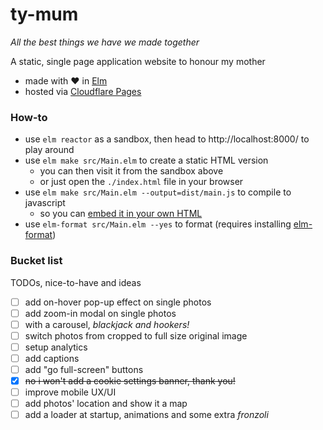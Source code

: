 # ty-mum
*All the best things we have we made together*

A static, single page application website to honour my mother
- made with :heart: in [Elm](https://elm-lang.org/)
- hosted via [Cloudflare Pages](https://pages.cloudflare.com/)

### How-to
- use `elm reactor` as a sandbox, then head to http://localhost:8000/ to play around
- use `elm make src/Main.elm` to create a static HTML version
  - you can then visit it from the sandbox above
  - or just open the `./index.html` file in your browser
- use `elm make src/Main.elm --output=dist/main.js` to compile to javascript
  - so you can [embed it in your own HTML](https://guide.elm-lang.org/interop/#embedding-in-html)
- use `elm-format src/Main.elm --yes` to format (requires installing [elm-format](https://github.com/avh4/elm-format))

### Bucket list
TODOs, nice-to-have and ideas

- [ ] add on-hover pop-up effect on single photos
- [ ] add zoom-in modal on single photos
- [ ] with a carousel, *blackjack and hookers!*
- [ ] switch photos from cropped to full size original image
- [ ] setup analytics
- [ ] add captions
- [ ] add "go full-screen" buttons
- [x] ~~no i won't add a cookie settings banner, thank you!~~
- [ ] improve mobile UX/UI
- [ ] add photos' location and show it a map
- [ ] add a loader at startup, animations and some extra *fronzoli*
